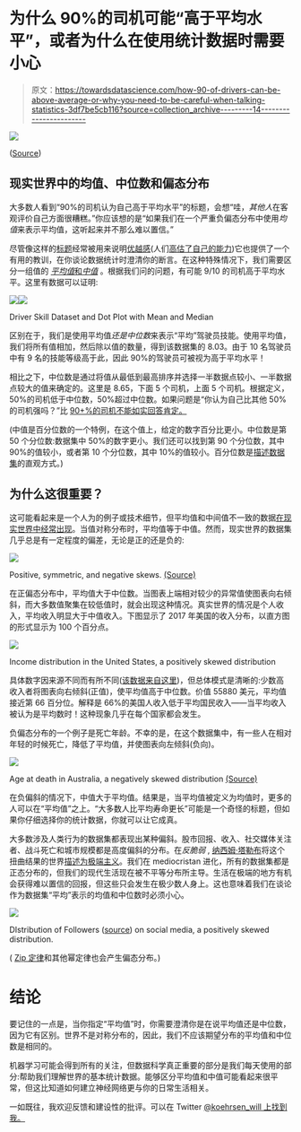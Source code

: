 # 为什么 90%的司机可能“高于平均水平”，或者为什么在使用统计数据时需要小心

> 原文：<https://towardsdatascience.com/how-90-of-drivers-can-be-above-average-or-why-you-need-to-be-careful-when-talking-statistics-3df7be5cb116?source=collection_archive---------14----------------------->

![](img/c18d7e680226b3fc364d816b978009d4.png)

([Source](https://www.pexels.com/photo/assorted-color-wooden-house-on-mountain-789380/))

## 现实世界中的均值、中位数和偏态分布

大多数人看到“90%的司机认为自己高于平均水平”的标题，会想“哇，*其他人*在客观评价自己方面很糟糕。”你应该想的是“如果我们在一个严重负偏态分布中使用*均值*来表示平均值，这听起来并不那么难以置信。”

尽管像这样的[标题](https://www.edsurge.com/news/2018-05-24-most-professors-think-they-re-above-average-teachers-and-that-s-a-problem)经常被用来说明[优越感](https://en.wikipedia.org/wiki/Illusory_superiority)(人们[高估了自己的能力](https://www.apa.org/monitor/feb03/overestimate))它也提供了一个有用的教训，在你谈论数据统计时澄清你的断言。在这种特殊情况下，我们需要区分一组值的 [*平均值*和*中值*](https://www.purplemath.com/modules/meanmode.htm) 。根据我们问的问题，有可能 9/10 的司机高于平均水平。这里有数据可以证明:

![](img/642e74de4e43cd0885aa0f315799c037.png)![](img/574c1c58b02efad990c9fe0135385c1b.png)

Driver Skill Dataset and Dot Plot with Mean and Median

区别在于，我们是使用平均值*还是中位数*来表示“平均”驾驶员技能。使用平均值，我们将所有值相加，然后除以值的数量，得到该数据集的 8.03。由于 10 名驾驶员中有 9 名的技能等级高于此，因此 90%的驾驶员可被视为高于平均水平！

相比之下，中位数是通过将值从最低到最高排序并选择一半数据点较小、一半数据点较大的值来确定的。这里是 8.65，下面 5 个司机，上面 5 个司机。根据定义，50%的司机低于中位数，50%超过中位数。如果问题是“你认为自己比其他 50%的司机强吗？”比 [90+%的司机不能如实回答肯定。](https://gigaom.com/2014/08/19/93-of-us-think-we-are-above-average/)

(中值是百分位数的一个特例，在这个值上，给定的数字百分比更小。中位数是第 50 个分位数:数据集中 50%的数字更小。我们还可以找到第 90 个分位数，其中 90%的值较小，或者第 10 个分位数，其中 10%的值较小。百分位数是[描述数据集](https://pandas.pydata.org/pandas-docs/stable/reference/api/pandas.DataFrame.describe.html)的直观方式。)

## 为什么这很重要？

这可能看起来是一个人为的例子或技术细节，但平均值和中间值不一致的数据[在现实世界中经常出现](https://sciencestruck.com/types-of-skewed-distribution-with-real-life-examples)。当值对称分布时，平均值等于中值。然而，现实世界的数据集几乎总是有一定程度的偏差，无论是正的还是负的:

![](img/3c100e3c72491be8a428ee1817b30535.png)

Positive, symmetric, and negative skews. [(Source)](https://www.google.com/url?sa=i&source=images&cd=&cad=rja&uact=8&ved=2ahUKEwjF_OTDur7jAhVwmuAKHUbnD90Qjhx6BAgBEAM&url=https%3A%2F%2Fcodeburst.io%2F2-important-statistics-terms-you-need-to-know-in-data-science-skewness-and-kurtosis-388fef94eeaa&psig=AOvVaw1BPBjo4PiSITF4axKZ9hcR&ust=1563538846161292)

在正偏态分布中，平均值大于中位数。当图表上端相对较少的异常值使图表向右倾斜，而大多数值聚集在较低值时，就会出现这种情况。真实世界的情况是个人收入，平均收入明显大于中值收入。下图显示了 2017 年美国的收入分布，以直方图的形式显示为 100 个百分点。

![](img/afccaa0e1073da27a88d138799eab13c.png)

Income distribution in the United States, a positively skewed distribution

具体数字因来源不同而有所不同([该数据来自这里](https://dqydj.com/united-states-income-brackets-percentiles/))，但总体模式是清晰的:少数高收入者将图表向右倾斜(正值)，使平均值高于中位数。价值 55880 美元，平均值接近第 66 百分位。解释是 66%的美国人收入低于平均国民收入——当平均收入被认为是平均数时！这种现象几乎在每个国家都会发生。

负偏态分布的一个例子是死亡年龄。不幸的是，在这个数据集中，有一些人在相对年轻的时候死亡，降低了平均值，并使图表向左倾斜(负向)。

![](img/339cee15ba26a5ad0c4ab32d36fde3d0.png)

Age at death in Australia, a negatively skewed distribution [(Source)](http://www.tussursilk.com/tag/skewed-distribution/)

在负偏斜的情况下，中值大于平均值。结果是，当平均值被定义为均值时，更多的人可以在“平均值”之上。“大多数人比平均寿命更长”可能是一个奇怪的标题，但如果你仔细选择你的统计数据，你就可以让它成真。

大多数涉及人类行为的数据集都表现出某种偏斜。股市回报、收入、社交媒体关注者、战斗死亡和城市规模都是高度偏斜的分布。在*反脆弱* , [纳西姆·塔勒布](https://en.wikipedia.org/wiki/Nassim_Nicholas_Taleb)将这个扭曲结果的世界[描述为极端主义](https://kmci.org/alllifeisproblemsolving/archives/black-swan-ideas-mediocristan-extremistan-and-randomness/)。我们在 mediocristan 进化，所有的数据集都是正态分布的，但我们的现代生活现在被不平等分布所主导。生活在极端的地方有机会获得难以置信的回报，但这些只会发生在极少数人身上。这也意味着我们在谈论作为数据集“平均”表示的均值和中位数时必须小心。

![](img/1db13d4dc63016f3313097b4d33fcb66.png)

DIstribution of Followers ([source](https://www.google.com/url?sa=i&source=images&cd=&cad=rja&uact=8&ved=2ahUKEwinz9jmgr_jAhWMneAKHYzOAkkQjhx6BAgBEAM&url=https%3A%2F%2Fwww.researchgate.net%2Ffigure%2FDistribution-of-the-number-of-followers-denoted-as-n-f-across-all-Weibo-users-We_fig2_316617734&psig=AOvVaw344DELPIhEN6dzawiErju_&ust=1563558251551513)) on social media, a positively skewed distribution.

( [Zip 定律](https://io9.gizmodo.com/the-mysterious-law-that-governs-the-size-of-your-city-1479244159)和其他幂定律也会产生偏态分布。)

# 结论

要记住的一点是，当你指定“平均值”时，你需要澄清你是在说平均值还是中位数，因为它有区别。世界不是对称分布的，因此，我们不应该期望分布的平均值和中位数是相同的。

机器学习可能会得到所有的关注，但数据科学真正重要的部分是我们每天使用的部分:帮助我们理解世界的基本统计数据。能够区分平均值和中值可能看起来很平常，但这比知道如何建立神经网络更与你的日常生活相关。

一如既往，我欢迎反馈和建设性的批评。可以在 Twitter [@koehrsen_will 上找到我。](http://twitter.com/@koehrsen_will)